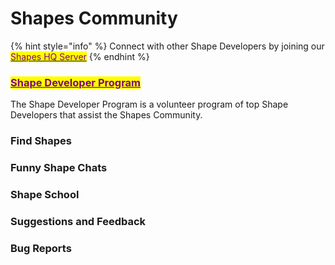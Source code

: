 # Shapes Community

{% hint style="info" %}
Connect with other Shape Developers by joining our [<mark style="color:purple;">Shapes HQ Server</mark>](https://discord.gg/circlelabs)
{% endhint %}

### [<mark style="color:purple;">Shape Developer Program</mark>](shapes-community/shape-developer-program.md)

The Shape Developer Program is a volunteer program of top Shape Developers that assist the Shapes Community.&#x20;

### Find Shapes

### Funny Shape Chats

### Shape School



### Suggestions and Feedback

### Bug Reports

